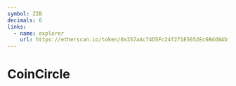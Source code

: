 ```yaml
---
symbol: ZIB
decimals: 6
links:
  - name: explorer
    url: https://etherscan.io/token/0x357aAc74D5Fc24f271E5652Ec6Bdd8AbfE048505
---
```


# CoinCircle
